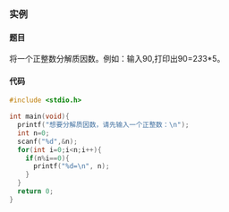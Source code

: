 ### 实例

#### 题目

将一个正整数分解质因数。例如：输入90,打印出90=2*3*3*5。

#### 代码

```c
#include <stdio.h>

int main(void){
  printf("想要分解质因数，请先输入一个正整数：\n");
  int n=0;
  scanf("%d",&n);
  for(int i=0;i<n;i++){
    if(n%i==0){
      printf("%d=\n", n);
    }
  }
  return 0;
}
```
